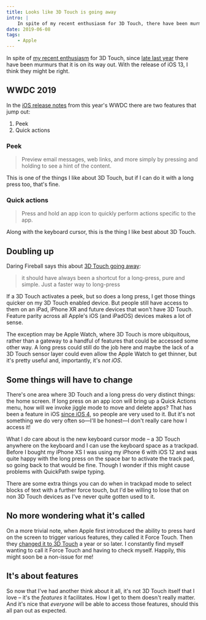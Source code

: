 ```yaml
---
title: Looks like 3D Touch is going away
intro: |
    In spite of my recent enthusiasm for 3D Touch, there have been murmurs that it is on its way out. I think they might be right.
date: 2019-06-08
tags:
    - Apple
---
```


In spite of [my recent enthusiasm](blog/thoughts-on-3d-touch) for 3D Touch, since [late last year](https://www.macrumors.com/2018/10/23/apple-to-expand-haptic-touch-over-time/) there have been murmurs that it is on its way out. With the release of iOS 13, I think they might be right.

## WWDC 2019

In the [iOS release notes](https://www.apple.com/ios/ios-13-preview/features/) from this year's WWDC there are two features that jump out:

1. Peek
2. Quick actions

### Peek

> Preview email messages, web links, and more simply by pressing and holding to see a hint of the content.

This is one of the things I like about 3D Touch, but if I can do it with a long press too, that's fine.

### Quick actions

> Press and hold an app icon to quickly perform actions specific to the app.

Along with the keyboard cursor, this is the thing I like best about 3D Touch.


## Doubling up

Daring Fireball says this about [3D Touch going away](https://daringfireball.net/linked/2019/05/29/3d-touch-2019-iphones):

> it should have always been a shortcut for a long-press, pure and simple. Just a faster way to long-press

If a 3D Touch activates a peek, but so does a long press, I get those things quicker on my 3D Touch enabled device. But people still have access to them on an iPad, iPhone XR and future devices that won't have 3D Touch. Feature parity across all Apple's iOS (and iPadOS) devices makes a lot of sense.

The exception may be Apple Watch, where 3D Touch is more ubiquitous, rather than a gateway to a handful of features that could be accessed some other way. A long press could still do the job here and maybe the lack of a 3D Touch sensor layer could even allow the Apple Watch to get thinner, but it's pretty useful and, importantly, it's *not iOS*.


## Some things will have to change

There's one area where 3D Touch and a long press do very distinct things: the home screen. If long press on an app icon will bring up a Quick Actions menu, how will we invoke jiggle mode to move and delete apps? That has been a feature in iOS [since iOS 4](https://www.cnet.com/news/apple-wins-patent-for-ios-app-folders-and-jiggle-mode/), so people are very used to it. But it's not something we do very often so—I'll be honest—I don't really care how I access it!

What I *do* care about is the new keyboard cursor mode – a 3D Touch anywhere on the keyboard and I can use the keyboard space as a trackpad. Before I bought my iPhone XS I was using my iPhone 6 with iOS 12 and was quite happy with the long press on the space bar to activate the track pad, so going back to that would be fine. Though I wonder if this might cause problems with QuickPath swipe typing.

There are some extra things you can do when in trackpad mode to select blocks of text with a further force touch, but I'd be willing to lose that on non 3D Touch devices as I've never quite gotten used to it.


## No more wondering what it's called

On a more trivial note, when Apple first introduced the ability to press hard on the screen to trigger various features, they called it Force Touch. Then they [changed it to 3D Touch](https://www.dailydot.com/debug/apple-force-touch-3d-touch-iphone-6s/) a year or so later. I constantly find myself wanting to call it Force Touch and having to check myself. Happily, this might soon be a non-issue for me!


## It's about features

So now that I've had another think about it all, it's not 3D Touch itself that I love – it's the _features_ it facilitates. How I get to them doesn't really matter. And it's nice that _everyone_ will be able to access those features, should this all pan out as expected.
